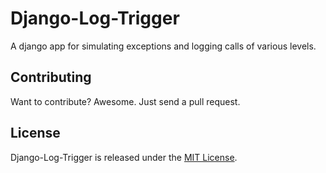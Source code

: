 # Django-Log-Trigger

A django app for simulating exceptions and logging calls of various levels.


## Contributing

Want to contribute? Awesome. Just send a pull request.


## License

Django-Log-Trigger is released under the [MIT License](http://www.opensource.org/licenses/MIT).
